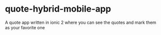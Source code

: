 # quote-hybrid-mobile-app
A quote app written in ionic 2 where you can see the quotes and mark them as your favorite one
